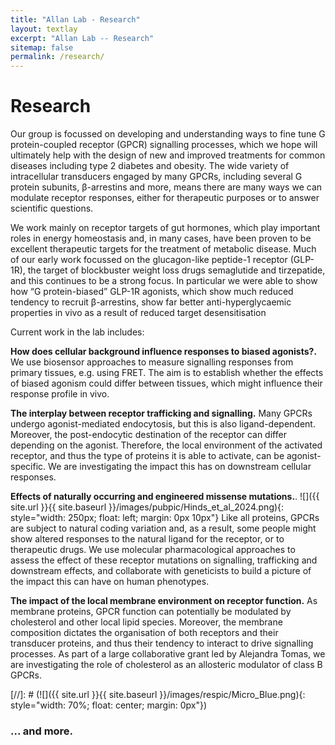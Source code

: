 ```yaml
---
title: "Allan Lab - Research"
layout: textlay
excerpt: "Allan Lab -- Research"
sitemap: false
permalink: /research/
---
```


# Research

Our group is focussed on developing and understanding ways to fine tune G protein-coupled receptor (GPCR) signalling processes, which we hope will ultimately help with the design of new and improved treatments for common diseases including type 2 diabetes and obesity. The wide variety of intracellular transducers engaged by many GPCRs, including several G protein subunits, β-arrestins and more, means there are many ways we can modulate receptor responses, either for therapeutic purposes or to answer scientific questions.

We work mainly on receptor targets of gut hormones, which play important roles in energy homeostasis and, in many cases, have been proven to be excellent therapeutic targets for the treatment of metabolic disease. Much of our early work focussed on the glucagon-like peptide-1 receptor (GLP-1R), the target of blockbuster weight loss drugs semaglutide and tirzepatide, and this continues to be a strong focus. In particular we were able to show how “G protein-biased” GLP-1R agonists, which show much reduced tendency to recruit β-arrestins, show far better anti-hyperglycaemic properties in vivo as a result of reduced target desensitisation

Current work in the lab includes:

**How does cellular background influence responses to biased agonists?.** We use biosensor approaches to measure signalling responses from primary tissues, e.g. using FRET. The aim is to establish whether the effects of biased agonism could differ between tissues, which might influence their response profile in vivo.

**The interplay between receptor trafficking and signalling.** Many GPCRs undergo agonist-mediated endocytosis, but this is also ligand-dependent. Moreover, the post-endocytic destination of the receptor can differ depending on the agonist. Therefore, the local environment of the activated receptor, and thus the type of proteins it is able to activate, can be agonist-specific. We are investigating the impact this has on downstream cellular responses.

**Effects of naturally occurring and engineered missense mutations.**.
![]({{ site.url }}{{ site.baseurl }}/images/pubpic/Hinds_et_al_2024.png){: style="width: 250px; float: left; margin: 0px  10px"}
Like all proteins, GPCRs are subject to natural coding variation and, as a result, some people might show altered responses to the natural ligand for the receptor, or to therapeutic drugs. We use molecular pharmacological approaches to assess the effect of these receptor mutations on signalling, trafficking and downstream effects, and collaborate with geneticists to build a picture of the impact this can have on human phenotypes.

**The impact of the local membrane environment on receptor function.** As membrane proteins, GPCR function can potentially be modulated by cholesterol and other local lipid species. Moreover, the membrane composition dictates the organisation of both receptors and their transducer proteins, and thus their tendency to interact to drive signalling processes. As part of a large collaborative grant led by Alejandra Tomas, we are investigating the role of cholesterol as an allosteric modulator of class B GPCRs.

[//]: # (![]({{ site.url }}{{ site.baseurl }}/images/respic/Micro_Blue.png){: style="width: 70%; float: center; margin: 0px"})

### ... and more.
